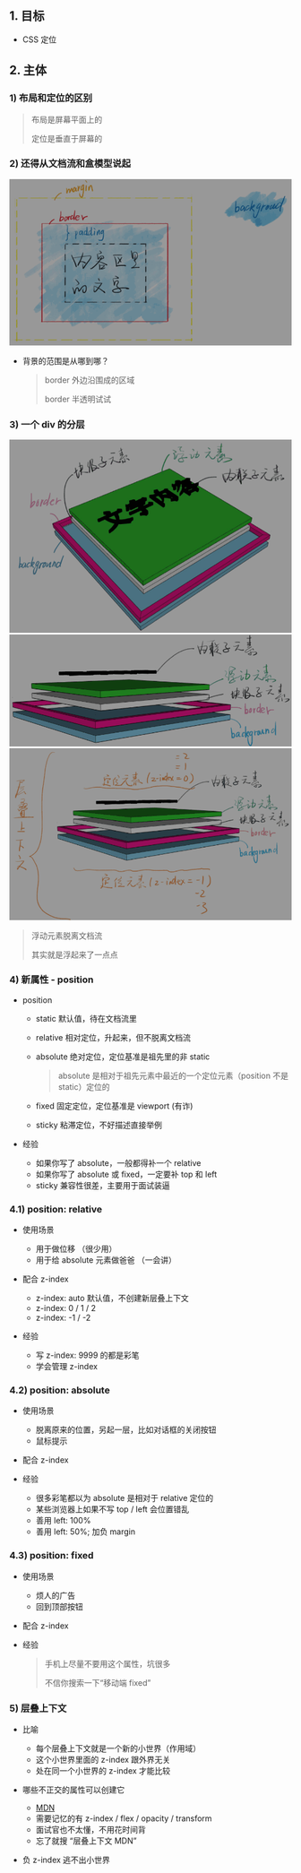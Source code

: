 ## 1. 目标

* CSS 定位

## 2. 主体

### 1) 布局和定位的区别

> 布局是屏幕平面上的
>
> 定位是垂直于屏幕的

### 2) 还得从文档流和盒模型说起

![](../img/background.png)

* 背景的范围是从哪到哪？

    > border 外边沿围成的区域
    >
    > border 半透明试试

### 3) 一个 div 的分层

![](../img/layer-1.png)
![](../img/layer-2.png)
![](../img/layer-3.png)

> 浮动元素脱离文档流
>
> 其实就是浮起来了一点点

### 4) 新属性 - position

* position

    * static 默认值，待在文档流里
    * relative 相对定位，升起来，但不脱离文档流
    * absolute 绝对定位，定位基准是祖先里的非 static

        > absolute 是相对于祖先元素中最近的一个定位元素（position 不是 static）定位的

    * fixed 固定定位，定位基准是 viewport (有诈)
    * sticky 粘滞定位，不好描述直接举例

* 经验

    * 如果你写了 absolute，一般都得补一个 relative
    * 如果你写了 absolute 或 fixed，一定要补 top 和 left
    * sticky 兼容性很差，主要用于面试装逼

### 4.1) position: relative

* 使用场景

    * 用于做位移 （很少用）
    * 用于给 absolute 元素做爸爸 （一会讲）

* 配合 z-index

    * z-index: auto 默认值，不创建新层叠上下文
    * z-index: 0 / 1 / 2
    * z-index: -1 / -2

* 经验

    * 写 z-index: 9999 的都是彩笔
    * 学会管理 z-index

### 4.2) position: absolute

* 使用场景

    * 脱离原来的位置，另起一层，比如对话框的关闭按钮
    * 鼠标提示

* 配合 z-index
* 经验

    * 很多彩笔都以为 absolute 是相对于 relative 定位的
    * 某些浏览器上如果不写 top / left 会位置错乱
    * 善用 left: 100%
    * 善用 left: 50%; 加负 margin

### 4.3) position: fixed

* 使用场景

    * 烦人的广告
    * 回到顶部按钮

* 配合 z-index
* 经验

    > 手机上尽量不要用这个属性，坑很多
    >
    > 不信你搜索一下“移动端 fixed”

### 5) 层叠上下文

* 比喻

    * 每个层叠上下文就是一个新的小世界（作用域）
    * 这个小世界里面的 z-index 跟外界无关
    * 处在同一个小世界的 z-index 才能比较

* 哪些不正交的属性可以创建它

    * [MDN](https://developer.mozilla.org/zh-CN/docs/Web/Guide/CSS/Understanding_z_index/The_stacking_context)
    * 需要记忆的有 z-index / flex / opacity / transform
    * 面试官也不太懂，不用花时间背
    * 忘了就搜 “层叠上下文 MDN”

* 负 z-index 逃不出小世界

















